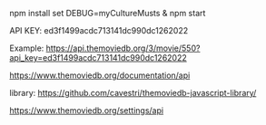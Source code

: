 npm install
set DEBUG=myCultureMusts & npm start

API KEY:
ed3f1499acdc713141dc990dc1262022

Example: https://api.themoviedb.org/3/movie/550?api_key=ed3f1499acdc713141dc990dc1262022

https://www.themoviedb.org/documentation/api

library: https://github.com/cavestri/themoviedb-javascript-library/

https://www.themoviedb.org/settings/api

